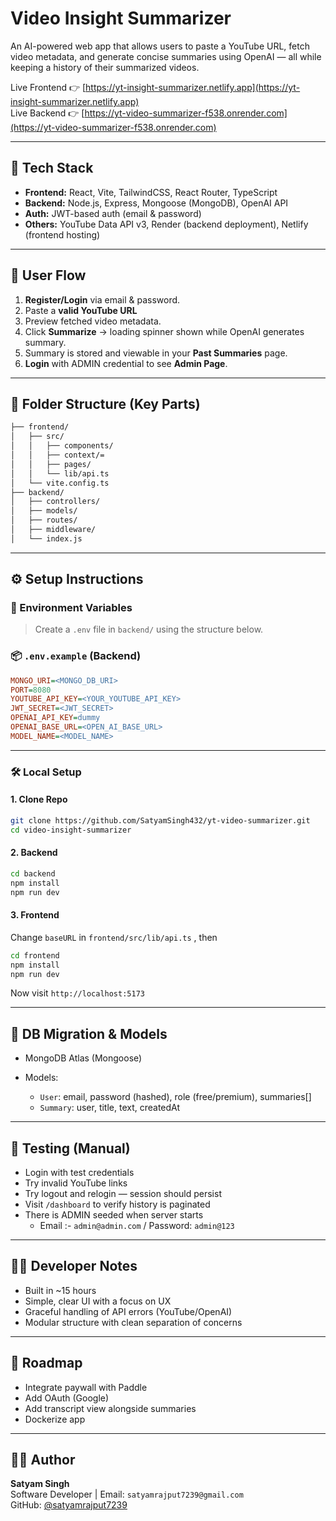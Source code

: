 # Video Insight Summarizer

An AI-powered web app that allows users to paste a YouTube URL, fetch video metadata, and generate concise summaries using OpenAI — all while keeping a history of their summarized videos.

Live Frontend 👉 [https://yt-insight-summarizer.netlify.app](https://yt-insight-summarizer.netlify.app)  
Live Backend 👉 [https://yt-video-summarizer-f538.onrender.com](https://yt-video-summarizer-f538.onrender.com)

---

## 🔧 Tech Stack

- **Frontend:** React, Vite, TailwindCSS, React Router, TypeScript
- **Backend:** Node.js, Express, Mongoose (MongoDB), OpenAI API
- **Auth:** JWT-based auth (email & password)
- **Others:** YouTube Data API v3, Render (backend deployment), Netlify (frontend hosting)

---

## 🧪 User Flow

1.  **Register/Login** via email & password.
2.  Paste a **valid YouTube URL**
3.  Preview fetched video metadata.
4.  Click **Summarize** → loading spinner shown while OpenAI generates summary.
5.  Summary is stored and viewable in your **Past Summaries** page.
6.  **Login** with ADMIN credential to see **Admin Page**.

---

## 📁 Folder Structure (Key Parts)

```bash
├── frontend/
│   ├── src/
│   │   ├── components/
│   │   ├── context/=
│   │   ├── pages/
│   │   └── lib/api.ts
│   └── vite.config.ts
├── backend/
│   ├── controllers/
│   ├── models/
│   ├── routes/
│   ├── middleware/
│   └── index.js
```

---

## ⚙️ Setup Instructions

### 🔐 Environment Variables

> Create a `.env` file in `backend/` using the structure below.

### 📦 `.env.example` (Backend)

```ini
MONGO_URI=<MONGO_DB_URI>
PORT=8080
YOUTUBE_API_KEY=<YOUR_YOUTUBE_API_KEY>
JWT_SECRET=<JWT_SECRET>
OPENAI_API_KEY=dummy
OPENAI_BASE_URL=<OPEN_AI_BASE_URL>
MODEL_NAME=<MODEL_NAME>
```

---

### 🛠 Local Setup

#### 1. Clone Repo

```bash
git clone https://github.com/SatyamSingh432/yt-video-summarizer.git
cd video-insight-summarizer
```

#### 2. Backend

```bash
cd backend
npm install
npm run dev
```

#### 3. Frontend

Change `baseURL` in `frontend/src/lib/api.ts` , then

```bash
cd frontend
npm install
npm run dev
```

Now visit `http://localhost:5173`

---

## 🧱 DB Migration & Models

- MongoDB Atlas (Mongoose)
- Models:

  - `User`: email, password (hashed), role (free/premium), summaries[]
  - `Summary`: user, title, text, createdAt

---

## 🧪 Testing (Manual)

- Login with test credentials
- Try invalid YouTube links
- Try logout and relogin — session should persist
- Visit `/dashboard` to verify history is paginated
- There is ADMIN seeded when server starts
  - Email :- `admin@admin.com` / Password: `admin@123`

---

## 🧑‍💻 Developer Notes

- Built in ~15 hours
- Simple, clear UI with a focus on UX
- Graceful handling of API errors (YouTube/OpenAI)
- Modular structure with clean separation of concerns

---

## 🚧 Roadmap

- Integrate paywall with Paddle
- Add OAuth (Google)
- Add transcript view alongside summaries
- Dockerize app

---

## 👨‍🔬 Author

**Satyam Singh**  
Software Developer | Email: `satyamrajput7239@gmail.com`  
GitHub: [@satyamrajput7239](https://github.com/satyamrajput7239)
